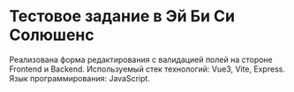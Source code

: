# Тестовое задание в Эй Би Си Солюшенс

Реализована форма редактирования с валидацией полей на стороне Frontend и Backend. Используемый стек технологий: Vue3, Vite, Express. Язык программирования: JavaScript.
